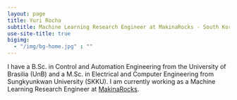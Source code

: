 ```yaml
---
layout: page
title: Yuri Rocha
subtitle: Machine Learning Research Engineer at MakinaRocks - South Korea
use-site-title: true
bigimg:
  - "/img/bg-home.jpg" : ""
---
```


I have a B.Sc. in Control and Automation Engineering from the University of Brasilia (UnB) and a M.Sc. in Electrical and Computer Engineering from Sungkyunkwan University (SKKU). I am currently working as a Machine Learning Research Engineer at [MakinaRocks](http://www.makinarocks.ai/).
